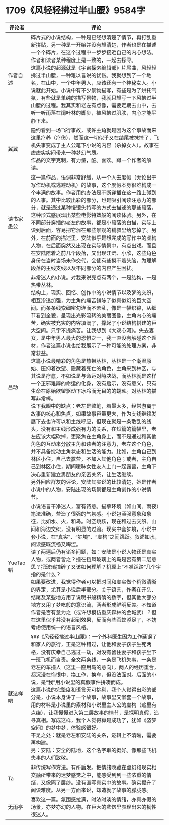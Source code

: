 # 1709《风轻轻拂过半山腰》9584字

评论者 | 评论 |
|---|---|
作者自述|碎片式的小说结构，一种是已经想清楚了情节，再打乱重新拼贴，另一种是一开始并没有想清楚，作者也是在描述一个个碎片，在这个过程中一步步接近自己的内心想法。作者和读者某种程度上是一致的，一起去探寻。<br/>这篇小说的起源就是《宇宙探索编辑部》片尾曲，风轻轻拂过半山腰，一种难以言说的忧伤。我就想到了一个地名，在山中，一个中年男人，应该还有一个神秘女人。小说就此开始。小说中有不少景物描写，有些是为了烘托气氛，有些就是单纯的描写景物，我就只想写一下风拂过半山腰的过程。我其实和老左有点像，需要定期去山中，去听一听雨落在阔叶林的脚步，被风拂过肌肤，内心才能平静下来。
冀翼|隐约看到一场飞行事故，或许主角就是因为这个事故而来这里疗养（疗伤），然而这一切似乎又在结尾被抹掉了，飞机失事变成了主人公笔下小说的内容（杀掉女人）。故事在虚虚实实间带来一种梦幻气质。<br/>作品的文字克制，有力量，酷。喜欢。蹲一个作者的解读。
读书家愚公|这一篇作品，语调非常舒缓，从一个人去度假（无论出于写作动机或逃避动机）的故事，这个度假本身很难构成一个丰满的故事。作者用的办法是不断穿插在这一路上碰到的人事。其中比较出彩的部分，也是吸引阅读注意力的部分，就是通过某种慢镜头特写的方式去描述的那些段落，这种形式感展现出某些电影特效般的阅读体验。另外，在不同部分穿插的老左的故事，都是小段落的白描，实际上读到后面，容易把它混在那些景观的铺叙里给忘掉了。另外，在前面的描述里，安陆似乎是想完成的写作中的虚构人物，在后面突然又出现在实际情景中，有点出戏。而且在安陆陪着之前几个段落，又出现江沅、小欣，这些角色身份在当时当场未作交代，会使有些摸不着头脑，为理解段落的主线支线以及不同部分的内容产生困扰。
吕动|非常迷人的小说。对我来说亮点有两个，一是结构，一是热带丛林。<br/>结构上，现实、回忆、创作中的小说情节以及梦的交织，相互渗透加强，为主角的痛苦铺陈了似真似幻的巨大空间。而条条线索细密勾连而不紊乱，像是一幅织锦，从细节看到全貌，呈现出光彩流转的美丽图像，主角内心的痛苦，确实被充实的内容填满了，撑起了小说结构搭建的巨大空间。只字不提痛苦。让我想到《大双心河》。失去妻女，是中年男人最大的恐惧之一，我一直没有触碰这个题材，作者这篇小说也给我展示了一种可能的处理方案，非常获益。<br/>这篇小说最精彩的角色是热带丛林，丛林是一个潮湿原始、压抑着欲望、隐藏着死亡的角色，主角来到林区，与其说是疗愈，不如说是与命运对峙决战，而丛林就是这样一个正邪难辨的命运的化身，没有启示，没有意义，只有生命在原始欲望驱动下冰冷而无目的的蠕动。对丛林的描写非常棒。<br/>说下我眼中的缺点：老左是败笔，着墨太多，经常游离于故事的核心和焦点，如果故事容量更大，作为支线继续发展下去也许可以和主线呼应，但现在就是一条散乱的线头，没有和主线形成强有力的关系，在短篇的篇幅里，老左应该大幅砍掉，更聚焦在主角身上，而不是通过和其他角色的互动来分散主角和读者的注意力，老左这个角色，并不具备搅动主角状态和生活的能力。比如，主角自己到林区小住，自己去露营，不加入其他角色；或者，主角自己到林区小住，期间暧昧女性友人上门一起露营，主角下决心重新建立男朋友的亲密关系，让生活继续。<br/>另外回应群友的评论，安陆其实说的比较清楚，她是作者小说中的人物，安陆出现的场景都是主角创作的小说情节。
YueTao韬|小说语言干净迷人，富有诗意。描摹环境（如山间、雨夜）笔法准确，营造了很强的气氛感。小说包涵强意象和象征，比如水、火，和鸟。时空跳跃，现在和过去交织、山间和海边交织，没有明显的过渡。现实中套梦境，小说中套小说，在“真实”、“梦境”、“虚构”之间跳跃。叙述如水，阅读感既流畅又晦涩。<br/>读了两遍后仍有诸多问题，如：安陆是小说人物还是真实人物，或两者皆之？撞在挡风玻璃上的鸟是否有第二层意思？把玻璃撞碎了又该如何理解？机翼上“不准踩踏”几个字指的是什么？<br/>如果要改进，我觉得作者可以把时间和虚实做个稍微清晰的界定，尤其是小说后半部分。关于语言，作者在开头、结尾及某些地方用了说明书般精确的数字，但其他大部分地方又用了梦呓般的意识流，两者形成鲜明反差。不知道作者是否有意为之（或许想模仿重庆森林的金城武）？但在这里似乎并没有起到效果，反而有些画蛇添足了，不妨考虑使用统一的语言风格。
就这样吧|¥¥¥《风轻轻拂过半山腰》：一个外科医生因为工作延误了和家人的旅行，正是这种错过，让他和妻子孩子生死两格，没有庆幸自己逃过一劫，对没有留住妻子和孩子坐下一班飞机而自责。全文两条线，一条是飞机失事，一条是老左的车撞人（这里一直用鸟的意向），两人的经历重合，都沉浸在悔恨中，换工作，换车，但没法面对。后面的小说，是“我”用小说里的真假事件拼凑而成。<br/>这篇小说的完整度和语言无可挑剔，我个人觉得出彩的部分是，小说本身讲了一个故事，故事里又嵌套一个故事，用的材料是小说里的素材和小说里主人公的虚构（这里有点绕），让我慢慢进入第二层故事的情节，是探明真假，追寻真相。写成这样，我个人觉得算是成功了，犹如《盗梦空间》的梦中梦，体验感很好。<br/>不足之处：就是老左和安陆的关系，逻辑上不清晰，需要再构建。<br/>另：安陆：安全的陆地，这个名字取的挺好。像那些飞机失事的人们致敬。
Ta|非传统写作方法。有所启发。把情绪隐藏在虚幻和现实相交融所带来的迷梦感觉之中，能感受到到一些浓重的情绪，又像隔了层纱。没有直写真实中的故事。确实提升了阅读难度。从另一方面来说，却造就了故事的朦胧感。
无雨亭|喜欢这一篇。氛围感拉满，时浓时淡的情绪，亦真亦假的场景，亦梦亦幻的人物。在巨大的悲伤里表现出来的韧性很迷人。